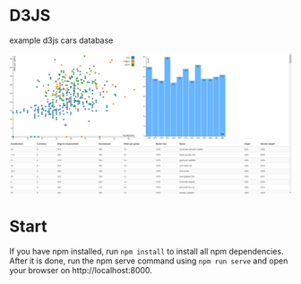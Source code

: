 # D3JS

example d3js cars database

![demo](https://github.com/duffleit/d3js/blob/master/demo.gif?raw=true)

# Start

If you have npm installed, run `npm install` to install all npm dependencies.
After it is done, run the npm serve command using `npm run serve` and open your browser on http://localhost:8000.
